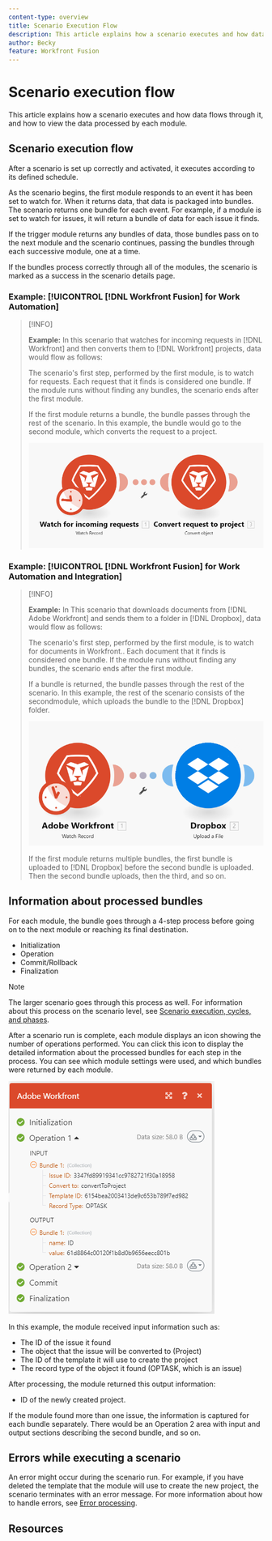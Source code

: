 ```yaml
---
content-type: overview
title: Scenario Execution Flow
description: This article explains how a scenario executes and how data flows through it. It also explains where you can find information about your processed data and how to read it.
author: Becky
feature: Workfront Fusion
---
```

# Scenario execution flow

<!--audited: 09/2024-->

This article explains how a scenario executes and how data flows through it, and how to view the data processed by each module.

## Scenario execution flow

After a scenario is set up correctly and activated, it executes according to its defined schedule.

As the scenario begins, the first module responds to an event it has been set to watch for. When it returns data, that data is packaged into bundles. The scenario returns one bundle for each event. For example, if a module is set to watch for issues, it will return a bundle of data for each issue it finds. 

If the trigger module returns any bundles of data, those bundles pass on to the next module and the scenario continues, passing the bundles through each successive module, one at a time.

If the bundles process correctly through all of the modules, the scenario is marked as a success in the scenario details page.

### Example: [!UICONTROL [!DNL Workfront Fusion] for Work Automation]

>[!INFO]
>
>**Example:** In this scenario that watches for incoming requests in [!DNL Workfront] and then converts them to [!DNL Workfront] projects, data would flow as follows:
>
>The scenario's first step, performed by the first module, is to watch for requests. Each request that it finds is considered one bundle. If the module runs without finding any bundles, the scenario ends after the first module.
>
>If the first module returns a bundle, the bundle passes through the rest of the scenario. In this example, the bundle would go to the second module, which converts the request to a project.
>
>![](assets/example-execution-flow-wf-only.png)

### Example: [!UICONTROL [!DNL Workfront Fusion] for Work Automation and Integration]

>[!INFO]
>
>**Example:** In This scenario that downloads documents from [!DNL Adobe Workfront] and sends them to a folder in [!DNL Dropbox], data would flow as follows:
>
>The scenario's first step, performed by the first module, is to watch for documents in Workfront.. Each document that it finds is considered one bundle. If the module runs without finding any bundles, the scenario ends after the first module.
>
>If a bundle is returned, the bundle passes through the rest of the scenario. In this example, the rest of the scenario consists of the secondmodule, which uploads the bundle to the [!DNL Dropbox] folder.
>
>![](assets/example-execution-flow-wf-dropbox.png)
>
>If the first module returns multiple bundles, the first bundle is uploaded to [!DNL Dropbox] before the second bundle is uploaded. Then the second bundle uploads, then the third, and so on.

## Information about processed bundles

For each module, the bundle goes through a 4-step process before going on to the next module or reaching its final destination. 

* Initialization
* Operation
* Commit/Rollback
* Finalization

>[!NOTE]
>
>The larger scenario goes through this process as well. For information about this process on the scenario level, see [Scenario execution, cycles, and phases](/help/workfront-fusion/references/scenarios/scenario-execution-cycles-phases.md).

After a scenario run is complete, each module displays an icon showing the number of operations performed. You can click this icon to display the detailed information about the processed bundles for each step in the process. You can see which module settings were used, and which bundles were returned by each module.

![](assets/Info-processed-bundles.png)

In this example, the module received input information such as:

* The ID of the issue it found
* The object that the issue will be converted to (Project)
* The ID of the template it will use to create the project
* The record type of the object it found (OPTASK, which is an issue)

After processing, the module returned this output information:

* ID of the newly created project.

If the module found more than one issue, the information is captured for each bundle separately. There would be an Operation 2 area with input and output sections describing the second bundle, and so on.

## Errors while executing a scenario

An error might occur during the scenario run. For example, if you have deleted the template that the module will use to create the new project, the scenario terminates with an error message. For more information about how to handle errors, see [Error processing](/help/workfront-fusion/references/errors/error-processing.md).

## Resources

<!--* For more information on setting up a scenario, see [The scenario editor](../../workfront-fusion/scenarios/scenario-editor.md).-->
<!--* For more information on the scenario details page, see [Scenario details](../../workfront-fusion/scenarios/scenario-detail.md).-->
<!--* For more information on activating a scenario, see [Activate or deactivate a scenario](../../workfront-fusion/scenarios/activate-or-inactivate-scenario.md).-->
<!--* For more information on scheduling a scenario, see [Schedule a scenario](../../workfront-fusion/scenarios/schedule-a-scenario.md).-->
<!--* For more information on modules, see [Types of modules](../../workfront-fusion/modules/module-types.md).-->




